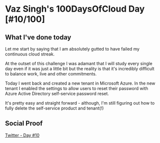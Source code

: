 # Vaz Singh's 100DaysOfCloud Day [#10/100]

## What I've done today

Let me start by saying that I am absolutely gutted to have failed my continuous cloud streak. 

At the outset of this challenge I was adamant that I will study every single day even if it was just a little bit but the reality is that it's incredibly difficult to balance work, live and other commitments.

Today I went back and created a new tenant in Microsoft Azure. In the new tenant I enabled the settings to allow users to reset their password with Azure Active Directory self-service password reset.

It's pretty easy and straight forward - although, I'm still figuring out how to fully delete the self-service product and tenant(!)

## Social Proof

[Twitter - Day #10](https://twitter.com/VazDoesTech/status/1566516116939472896)